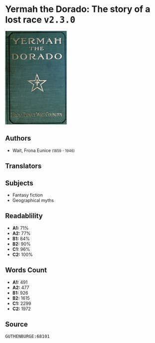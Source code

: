 # Yermah the Dorado: The story of a lost race <kbd>v2.3.0</kbd>

![](./cover.medium.jpg "")

## Authors


 - Wait, Frona Eunice <small>(1859 - 1946)</small>

## Translators



## Subjects


 - Fantasy fiction
 - Geographical myths

## Readablility


 - **A1:** 71%
 - **A2:** 77%
 - **B1:** 84%
 - **B2:** 90%
 - **C1:** 96%
 - **C2:** 100%

## Words Count


 - **A1:** 491
 - **A2:** 477
 - **B1:** 926
 - **B2:** 1615
 - **C1:** 2299
 - **C2:** 1972

## Source


<kbd>GUTHENBURGE:68101</kbd>
